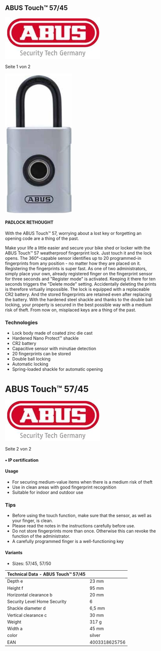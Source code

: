 ## ABUS Touch™ 57/45

![](_page_0_Picture_1.jpeg)

Seite 1 von 2

![](_page_0_Picture_3.jpeg)

#### PADLOCK RETHOUGHT

With the ABUS Touch™ 57, worrying about a lost key or forgetting an opening code are a thing of the past.

Make your life a little easier and secure your bike shed or locker with the ABUS Touch™ 57 weatherproof fingerprint lock. Just touch it and the lock opens. The 360°-capable sensor identifies up to 20 programmed-in fingerprints from any position - no matter how they are placed on it. Registering the fingerprints is super fast. As one of two administrators, simply place your own, already registered finger on the fingerprint sensor for three seconds and "Register mode" is activated. Keeping it there for ten seconds triggers the "Delete mode" setting. Accidentally deleting the prints is therefore virtually impossible. The lock is equipped with a replaceable CR2 battery. And the stored fingerprints are retained even after replacing the battery. With the hardened steel shackle and thanks to the double ball locking, your property is secured in the best possible way with a medium risk of theft. From now on, misplaced keys are a thing of the past.

### Technologies

- Lock body made of coated zinc die cast
- Hardened Nano Protect™ shackle
- CR2 battery
- Capacitive sensor with minutiae detection
- 20 fingerprints can be stored
- Double ball locking
- Automatic locking
- Spring-loaded shackle for automatic opening

# ABUS Touch™ 57/45

![](_page_1_Picture_1.jpeg)

Seite 2 von 2

#### • IP certification

#### Usage

- For securing medium-value items when there is a medium risk of theft
- Use in clean areas with good fingerprint recognition
- Suitable for indoor and outdoor use

### Tips

- Before using the touch function, make sure that the sensor, as well as your finger, is clean.
- Please read the notes in the instructions carefully before use.
- Do not store fingerprints more than once. Otherwise this can revoke the function of the administrator.
- A carefully programmed finger is a well-functioning key

#### Variants

- Sizes: 57/45, 57/50

| Technical Data - ABUS Touch™ 57/45 |               |
|------------------------------------|---------------|
| Depth e                            | 23 mm         |
| Height f                           | 95 mm         |
| Horizontal clearance b             | 20 mm         |
| Security Level Home Security       | 6             |
| Shackle diameter d                 | 6,5 mm        |
| Vertical clearance c               | 30 mm         |
| Weight                             | 317 g         |
| Width a                            | 45 mm         |
| color                              | silver        |
| EAN                                | 4003318625756 |